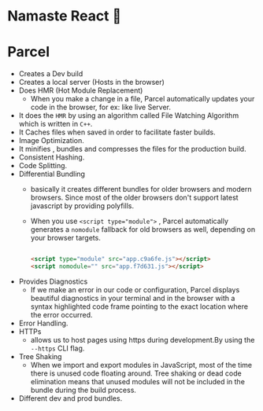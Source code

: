 
# Namaste React 🚀

# Parcel

- Creates a Dev build
- Creates a local server (Hosts in the browser)
- Does HMR (Hot Module Replacement)
  - When you make a change in a file, Parcel automatically updates your code in the browser, for ex: like live Server.
- It does the `HMR` by using an algorithm called
  File Watching Algorithm which is written in `C++`.
- It Caches files when saved in order to facilitate faster builds.
- Image Optimization.
- It minifies , bundles and compresses the files for the production build.
- Consistent Hashing.
- Code Splitting.
- Differential Bundling
  - basically it creates different bundles for older browsers and modern browsers. Since most of the older browsers don't support latest javascript  by providing polyfills.
  - When you use  `<script type="module">` , Parcel automatically generates a `nomodule` fallback for old browsers as well, depending on your browser targets.

    ```html

    ​<script type="module" src="app.c9a6fe.js"></script>
    <script nomodule="" src="app.f7d631.js"></script>
    ```
- Provides Diagnostics
  - If we make an error in our code or configuration, Parcel displays beautiful diagnostics in your terminal and in the browser with a syntax highlighted code frame pointing to the exact location where the error occurred.
- Error Handling.
- HTTPs
  - allows us to host pages using https during  development.By using the  `--https` CLI flag.
- Tree Shaking
  - When we import and export modules in JavaScript, most of the time there is unused code floating around. Tree shaking or dead code elimination means that unused modules will not be included in the bundle during the build process.
- Different  dev and prod bundles.